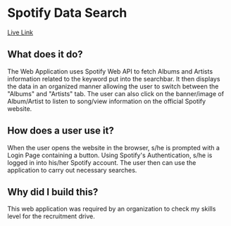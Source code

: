 # Spotify Data Search

[Live Link](https://spotify-data-search.vercel.app/)

## What does it do?

The Web Application uses Spotify Web API to fetch Albums and Artists information related to the keyword put into the searchbar. It then displays the data in an organized manner allowing the user to switch between the "Albums" and "Artists" tab. The user can also click on the banner/image of Album/Artist to listen to song/view information on the official Spotify website.

## How does a user use it?

When the user opens the website in the browser, s/he is prompted with a Login Page containing a button. Using Spotify's Authentication, s/he is logged in into his/her Spotify account. The user then can use the application to carry out necessary searches.

## Why did I build this?

This web application was required by an organization to check my skills level for the recruitment drive. 
